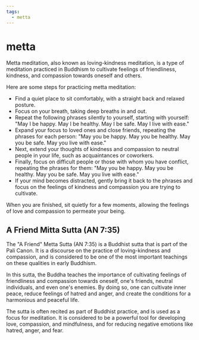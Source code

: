 ```yaml
---
tags:
  - metta 
---
```

# metta

Metta meditation, also known as loving-kindness meditation, is a type of meditation practiced in Buddhism to cultivate feelings of friendliness, kindness, and compassion towards oneself and others.

Here are some steps for practicing metta meditation:

- Find a quiet place to sit comfortably, with a straight back and relaxed posture.
- Focus on your breath, taking deep breaths in and out.
- Repeat the following phrases silently to yourself, starting with yourself: "May I be happy. May I be healthy. May I be safe. May I live with ease."
- Expand your focus to loved ones and close friends, repeating the phrases for each person: "May you be happy. May you be healthy. May you be safe. May you live with ease."
- Next, extend your thoughts of kindness and compassion to neutral people in your life, such as acquaintances or coworkers.
- Finally, focus on difficult people or those with whom you have conflict, repeating the phrases for them: "May you be happy. May you be healthy. May you be safe. May you live with ease."
- If your mind becomes distracted, gently bring it back to the phrases and focus on the feelings of kindness and compassion you are trying to cultivate.

When you are finished, sit quietly for a few moments, allowing the feelings of love and compassion to permeate your being.

## A Friend Mitta Sutta (AN 7:35)

The "A Friend" Metta Sutta (AN 7:35) is a Buddhist sutta that is part of the Pali Canon. It is a discourse on the practice of loving-kindness and compassion, and is considered to be one of the most important teachings on these qualities in early Buddhism.

In this sutta, the Buddha teaches the importance of cultivating feelings of friendliness and compassion towards oneself, one's friends, neutral individuals, and even one's enemies. By doing so, one can cultivate inner peace, reduce feelings of hatred and anger, and create the conditions for a harmonious and peaceful life.

The sutta is often recited as part of Buddhist practice, and is used as a focus for meditation. It is considered to be a powerful tool for developing love, compassion, and mindfulness, and for reducing negative emotions like hatred, anger, and fear.
